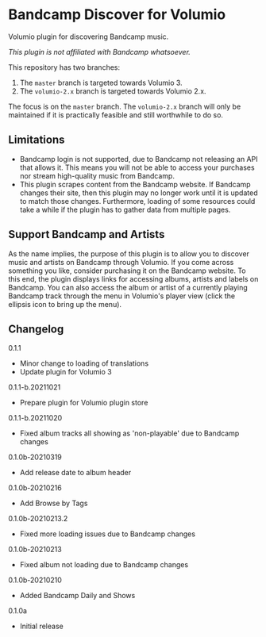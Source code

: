 # Bandcamp Discover for Volumio

Volumio plugin for discovering Bandcamp music.

*This plugin is not affiliated with Bandcamp whatsoever.*

This repository has two branches:

1. The `master` branch is targeted towards Volumio 3.
2. The `volumio-2.x` branch is targeted towards Volumio 2.x.

The focus is on the `master` branch. The `volumio-2.x` branch will only be maintained if it is practically feasible and still worthwhile to do so.

## Limitations

- Bandcamp login is not supported, due to Bandcamp not releasing an API that allows it. This means you will not be able to access your purchases nor stream high-quality music from Bandcamp.
- This plugin scrapes content from the Bandcamp website. If Bandcamp changes their site, then this plugin may no longer work until it is updated to match those changes. Furthermore, loading of some resources could take a while if the plugin has to gather data from multiple pages.

## Support Bandcamp and Artists

As the name implies, the purpose of this plugin is to allow you to discover music and artists on Bandcamp through Volumio. If you come across something you like, consider purchasing it on the Bandcamp website. To this end, the plugin displays links for accessing albums, artists and labels on Bandcamp. You can also access the album or artist of a currently playing Bandcamp track through the menu in Volumio's player view (click the ellipsis icon to bring up the menu).

## Changelog

0.1.1
- Minor change to loading of translations
- Update plugin for Volumio 3

0.1.1-b.20211021
- Prepare plugin for Volumio plugin store

0.1.1-b.20211020
- Fixed album tracks all showing as 'non-playable' due to Bandcamp changes

0.1.0b-20210319
- Add release date to album header

0.1.0b-20210216
- Add Browse by Tags

0.1.0b-20210213.2
- Fixed more loading issues due to Bandcamp changes

0.1.0b-20210213
- Fixed album not loading due to Bandcamp changes

0.1.0b-20210210
- Added Bandcamp Daily and Shows

0.1.0a
- Initial release
